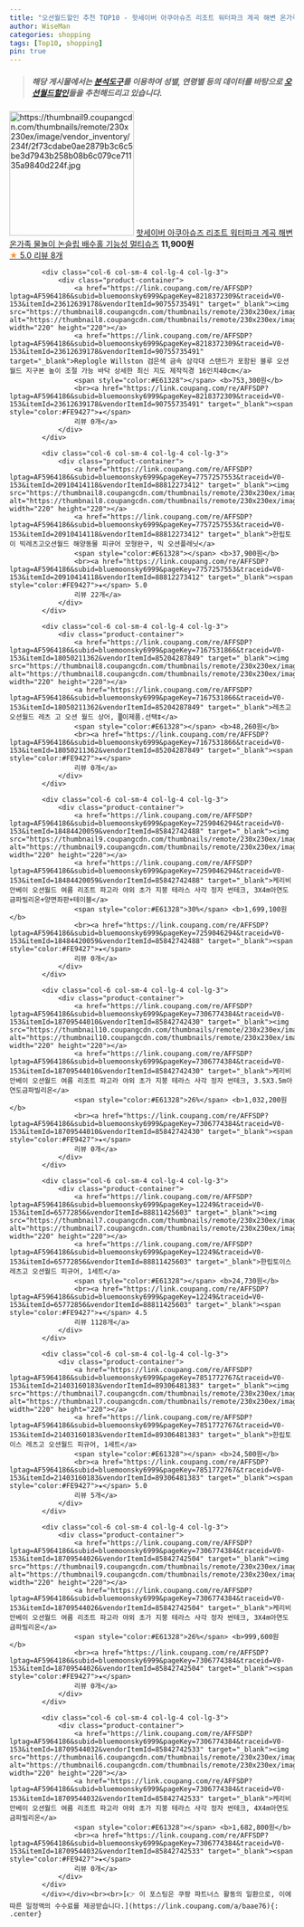```yaml
---
title: "오션월드할인 추천 TOP10 - 핫세이버 아쿠아슈즈 리조트 워터파크 계곡 해변 온가족 물놀이 논슬립 배수홀 기능성 멀티슈즈"
author: WiseMan
categories: shopping
tags: [Top10, shopping]
pin: true
---
```


> ##### 해당 게시물에서는 [**분석도구**](https://itemscout.io/)를 이용하여 **성별**, **연령별** 등의 데이터를 바탕으로 [**오션월드할인**](https://link.coupang.com/a/baae76)들을 추천해드리고 있습니다.
<div class="container"><div class="row">
            <div class="col-6 col-sm-4 col-lg-4 col-lg-3">
                <div class="product-container">
                    <a href="https://link.coupang.com/re/AFFSDP?lptag=AF5964186&subid=bluemoonsky6999&pageKey=8245660934&traceid=V0-153&itemId=23732102231&vendorItemId=90810623463" target="_blank"><img src="https://thumbnail9.coupangcdn.com/thumbnails/remote/230x230ex/image/vendor_inventory/234f/2f73cdabe0ae2879b3c6c5be3d7943b258b08b6c079ce71135a9840d224f.jpg" alt="https://thumbnail9.coupangcdn.com/thumbnails/remote/230x230ex/image/vendor_inventory/234f/2f73cdabe0ae2879b3c6c5be3d7943b258b08b6c079ce71135a9840d224f.jpg" width="220" height="220"></a>
                    <a href="https://link.coupang.com/re/AFFSDP?lptag=AF5964186&subid=bluemoonsky6999&pageKey=8245660934&traceid=V0-153&itemId=23732102231&vendorItemId=90810623463" target="_blank">핫세이버 아쿠아슈즈 리조트 워터파크 계곡 해변 온가족 물놀이 논슬립 배수홀 기능성 멀티슈즈</a>
                    <span style="color:#E61328"></span> <b>11,900원</b>
                    <br><a href="https://link.coupang.com/re/AFFSDP?lptag=AF5964186&subid=bluemoonsky6999&pageKey=8245660934&traceid=V0-153&itemId=23732102231&vendorItemId=90810623463" target="_blank"><span style="color:#FE9427">★</span> 5.0
                    리뷰 8개</a>
                </div>
            </div>
            
            <div class="col-6 col-sm-4 col-lg-4 col-lg-3">
                <div class="product-container">
                    <a href="https://link.coupang.com/re/AFFSDP?lptag=AF5964186&subid=bluemoonsky6999&pageKey=8218372309&traceid=V0-153&itemId=23612639178&vendorItemId=90755735491" target="_blank"><img src="https://thumbnail8.coupangcdn.com/thumbnails/remote/230x230ex/image/vendor_inventory/e6f7/03f5f8f973647116f482596cd34d6016c051c54d2bcfe337a71d9cb79f8f.jpg" alt="https://thumbnail8.coupangcdn.com/thumbnails/remote/230x230ex/image/vendor_inventory/e6f7/03f5f8f973647116f482596cd34d6016c051c54d2bcfe337a71d9cb79f8f.jpg" width="220" height="220"></a>
                    <a href="https://link.coupang.com/re/AFFSDP?lptag=AF5964186&subid=bluemoonsky6999&pageKey=8218372309&traceid=V0-153&itemId=23612639178&vendorItemId=90755735491" target="_blank">Replogle Willston 검은색 금속 삼각대 스탠드가 포함된 블루 오션 월드 지구본 높이 조절 가능 바닥 상세한 최신 지도 제작직경 16인치40cm</a>
                    <span style="color:#E61328"></span> <b>753,300원</b>
                    <br><a href="https://link.coupang.com/re/AFFSDP?lptag=AF5964186&subid=bluemoonsky6999&pageKey=8218372309&traceid=V0-153&itemId=23612639178&vendorItemId=90755735491" target="_blank"><span style="color:#FE9427">★</span> 
                    리뷰 0개</a>
                </div>
            </div>
            
            <div class="col-6 col-sm-4 col-lg-4 col-lg-3">
                <div class="product-container">
                    <a href="https://link.coupang.com/re/AFFSDP?lptag=AF5964186&subid=bluemoonsky6999&pageKey=7757257553&traceid=V0-153&itemId=20910414118&vendorItemId=88812273412" target="_blank"><img src="https://thumbnail8.coupangcdn.com/thumbnails/remote/230x230ex/image/vendor_inventory/16a1/55979c1a3e31bc1062f1c3352e329ad43800ca1f73243bd9b913cf4e47ee.jpg" alt="https://thumbnail8.coupangcdn.com/thumbnails/remote/230x230ex/image/vendor_inventory/16a1/55979c1a3e31bc1062f1c3352e329ad43800ca1f73243bd9b913cf4e47ee.jpg" width="220" height="220"></a>
                    <a href="https://link.coupang.com/re/AFFSDP?lptag=AF5964186&subid=bluemoonsky6999&pageKey=7757257553&traceid=V0-153&itemId=20910414118&vendorItemId=88812273412" target="_blank">한립토이 빅레츠고오션월드 해양동물 피규어 모형완구, 빅 오션플레닛</a>
                    <span style="color:#E61328"></span> <b>37,900원</b>
                    <br><a href="https://link.coupang.com/re/AFFSDP?lptag=AF5964186&subid=bluemoonsky6999&pageKey=7757257553&traceid=V0-153&itemId=20910414118&vendorItemId=88812273412" target="_blank"><span style="color:#FE9427">★</span> 5.0
                    리뷰 22개</a>
                </div>
            </div>
            
            <div class="col-6 col-sm-4 col-lg-4 col-lg-3">
                <div class="product-container">
                    <a href="https://link.coupang.com/re/AFFSDP?lptag=AF5964186&subid=bluemoonsky6999&pageKey=7167531866&traceid=V0-153&itemId=18050211362&vendorItemId=85204287849" target="_blank"><img src="https://thumbnail8.coupangcdn.com/thumbnails/remote/230x230ex/image/vendor_inventory/e292/4061f4f00c8781143f2ca613c3b2dd6a9a061eecf5b59d523c967ce5a2ea.jpg" alt="https://thumbnail8.coupangcdn.com/thumbnails/remote/230x230ex/image/vendor_inventory/e292/4061f4f00c8781143f2ca613c3b2dd6a9a061eecf5b59d523c967ce5a2ea.jpg" width="220" height="220"></a>
                    <a href="https://link.coupang.com/re/AFFSDP?lptag=AF5964186&subid=bluemoonsky6999&pageKey=7167531866&traceid=V0-153&itemId=18050211362&vendorItemId=85204287849" target="_blank">레츠고 오션월드 레츠 고 오션 월드 상어, ▒이제품.선택‡</a>
                    <span style="color:#E61328"></span> <b>48,260원</b>
                    <br><a href="https://link.coupang.com/re/AFFSDP?lptag=AF5964186&subid=bluemoonsky6999&pageKey=7167531866&traceid=V0-153&itemId=18050211362&vendorItemId=85204287849" target="_blank"><span style="color:#FE9427">★</span> 
                    리뷰 0개</a>
                </div>
            </div>
            
            <div class="col-6 col-sm-4 col-lg-4 col-lg-3">
                <div class="product-container">
                    <a href="https://link.coupang.com/re/AFFSDP?lptag=AF5964186&subid=bluemoonsky6999&pageKey=7259046294&traceid=V0-153&itemId=18484420059&vendorItemId=85842742488" target="_blank"><img src="https://thumbnail9.coupangcdn.com/thumbnails/remote/230x230ex/image/vendor_inventory/9eeb/661d70dbbfad80c0db569088a4b4fba1fa74832c37b8deb3a8194a9b7325.png" alt="https://thumbnail9.coupangcdn.com/thumbnails/remote/230x230ex/image/vendor_inventory/9eeb/661d70dbbfad80c0db569088a4b4fba1fa74832c37b8deb3a8194a9b7325.png" width="220" height="220"></a>
                    <a href="https://link.coupang.com/re/AFFSDP?lptag=AF5964186&subid=bluemoonsky6999&pageKey=7259046294&traceid=V0-153&itemId=18484420059&vendorItemId=85842742488" target="_blank">케리비안베이 오션월드 여름 리조트 파고라 야외 초가 지붕 테라스 사각 정자 썬테크, 3X4m아연도금파빌리온+양면좌판+테이블</a>
                    <span style="color:#E61328">30%</span> <b>1,699,100원</b>
                    <br><a href="https://link.coupang.com/re/AFFSDP?lptag=AF5964186&subid=bluemoonsky6999&pageKey=7259046294&traceid=V0-153&itemId=18484420059&vendorItemId=85842742488" target="_blank"><span style="color:#FE9427">★</span> 
                    리뷰 0개</a>
                </div>
            </div>
            
            <div class="col-6 col-sm-4 col-lg-4 col-lg-3">
                <div class="product-container">
                    <a href="https://link.coupang.com/re/AFFSDP?lptag=AF5964186&subid=bluemoonsky6999&pageKey=7306774384&traceid=V0-153&itemId=18709544010&vendorItemId=85842742430" target="_blank"><img src="https://thumbnail10.coupangcdn.com/thumbnails/remote/230x230ex/image/vendor_inventory/7af9/7b5e9085f661e37125eeb3924b4a105b9751cfc3a9028652575761ac1ee8.png" alt="https://thumbnail10.coupangcdn.com/thumbnails/remote/230x230ex/image/vendor_inventory/7af9/7b5e9085f661e37125eeb3924b4a105b9751cfc3a9028652575761ac1ee8.png" width="220" height="220"></a>
                    <a href="https://link.coupang.com/re/AFFSDP?lptag=AF5964186&subid=bluemoonsky6999&pageKey=7306774384&traceid=V0-153&itemId=18709544010&vendorItemId=85842742430" target="_blank">케리비안베이 오션월드 여름 리조트 파고라 야외 초가 지붕 테라스 사각 정자 썬테크, 3.5X3.5m아연도금파빌리온</a>
                    <span style="color:#E61328">26%</span> <b>1,032,200원</b>
                    <br><a href="https://link.coupang.com/re/AFFSDP?lptag=AF5964186&subid=bluemoonsky6999&pageKey=7306774384&traceid=V0-153&itemId=18709544010&vendorItemId=85842742430" target="_blank"><span style="color:#FE9427">★</span> 
                    리뷰 0개</a>
                </div>
            </div>
            
            <div class="col-6 col-sm-4 col-lg-4 col-lg-3">
                <div class="product-container">
                    <a href="https://link.coupang.com/re/AFFSDP?lptag=AF5964186&subid=bluemoonsky6999&pageKey=12249&traceid=V0-153&itemId=65772856&vendorItemId=88811425603" target="_blank"><img src="https://thumbnail7.coupangcdn.com/thumbnails/remote/230x230ex/image/vendor_inventory/193f/a23ef454ed143be08db461f9877b2d582dcfccf3d6fbd3ce1f2bc4daab44.jpg" alt="https://thumbnail7.coupangcdn.com/thumbnails/remote/230x230ex/image/vendor_inventory/193f/a23ef454ed143be08db461f9877b2d582dcfccf3d6fbd3ce1f2bc4daab44.jpg" width="220" height="220"></a>
                    <a href="https://link.coupang.com/re/AFFSDP?lptag=AF5964186&subid=bluemoonsky6999&pageKey=12249&traceid=V0-153&itemId=65772856&vendorItemId=88811425603" target="_blank">한립토이스 레츠고 오션월드 피규어, 1세트</a>
                    <span style="color:#E61328"></span> <b>24,730원</b>
                    <br><a href="https://link.coupang.com/re/AFFSDP?lptag=AF5964186&subid=bluemoonsky6999&pageKey=12249&traceid=V0-153&itemId=65772856&vendorItemId=88811425603" target="_blank"><span style="color:#FE9427">★</span> 4.5
                    리뷰 1128개</a>
                </div>
            </div>
            
            <div class="col-6 col-sm-4 col-lg-4 col-lg-3">
                <div class="product-container">
                    <a href="https://link.coupang.com/re/AFFSDP?lptag=AF5964186&subid=bluemoonsky6999&pageKey=7851772767&traceid=V0-153&itemId=21403160183&vendorItemId=89306481383" target="_blank"><img src="https://thumbnail7.coupangcdn.com/thumbnails/remote/230x230ex/image/vendor_inventory/193f/a23ef454ed143be08db461f9877b2d582dcfccf3d6fbd3ce1f2bc4daab44.jpg" alt="https://thumbnail7.coupangcdn.com/thumbnails/remote/230x230ex/image/vendor_inventory/193f/a23ef454ed143be08db461f9877b2d582dcfccf3d6fbd3ce1f2bc4daab44.jpg" width="220" height="220"></a>
                    <a href="https://link.coupang.com/re/AFFSDP?lptag=AF5964186&subid=bluemoonsky6999&pageKey=7851772767&traceid=V0-153&itemId=21403160183&vendorItemId=89306481383" target="_blank">한립토이스 레츠고 오션월드 피규어, 1세트</a>
                    <span style="color:#E61328"></span> <b>24,500원</b>
                    <br><a href="https://link.coupang.com/re/AFFSDP?lptag=AF5964186&subid=bluemoonsky6999&pageKey=7851772767&traceid=V0-153&itemId=21403160183&vendorItemId=89306481383" target="_blank"><span style="color:#FE9427">★</span> 5.0
                    리뷰 5개</a>
                </div>
            </div>
            
            <div class="col-6 col-sm-4 col-lg-4 col-lg-3">
                <div class="product-container">
                    <a href="https://link.coupang.com/re/AFFSDP?lptag=AF5964186&subid=bluemoonsky6999&pageKey=7306774384&traceid=V0-153&itemId=18709544026&vendorItemId=85842742504" target="_blank"><img src="https://thumbnail9.coupangcdn.com/thumbnails/remote/230x230ex/image/vendor_inventory/106a/6275d529c99b6745b4fa280f6d16b73869a99ee244daf200cc7ce40689c2.png" alt="https://thumbnail9.coupangcdn.com/thumbnails/remote/230x230ex/image/vendor_inventory/106a/6275d529c99b6745b4fa280f6d16b73869a99ee244daf200cc7ce40689c2.png" width="220" height="220"></a>
                    <a href="https://link.coupang.com/re/AFFSDP?lptag=AF5964186&subid=bluemoonsky6999&pageKey=7306774384&traceid=V0-153&itemId=18709544026&vendorItemId=85842742504" target="_blank">케리비안베이 오션월드 여름 리조트 파고라 야외 초가 지붕 테라스 사각 정자 썬테크, 3X4m아연도금파빌리온</a>
                    <span style="color:#E61328">26%</span> <b>999,600원</b>
                    <br><a href="https://link.coupang.com/re/AFFSDP?lptag=AF5964186&subid=bluemoonsky6999&pageKey=7306774384&traceid=V0-153&itemId=18709544026&vendorItemId=85842742504" target="_blank"><span style="color:#FE9427">★</span> 
                    리뷰 0개</a>
                </div>
            </div>
            
            <div class="col-6 col-sm-4 col-lg-4 col-lg-3">
                <div class="product-container">
                    <a href="https://link.coupang.com/re/AFFSDP?lptag=AF5964186&subid=bluemoonsky6999&pageKey=7306774384&traceid=V0-153&itemId=18709544032&vendorItemId=85842742533" target="_blank"><img src="https://thumbnail6.coupangcdn.com/thumbnails/remote/230x230ex/image/vendor_inventory/8223/953b13e8d530afa465980822f3a5eb4cfd4bc78122b6957e562e5aceea4b.png" alt="https://thumbnail6.coupangcdn.com/thumbnails/remote/230x230ex/image/vendor_inventory/8223/953b13e8d530afa465980822f3a5eb4cfd4bc78122b6957e562e5aceea4b.png" width="220" height="220"></a>
                    <a href="https://link.coupang.com/re/AFFSDP?lptag=AF5964186&subid=bluemoonsky6999&pageKey=7306774384&traceid=V0-153&itemId=18709544032&vendorItemId=85842742533" target="_blank">케리비안베이 오션월드 여름 리조트 파고라 야외 초가 지붕 테라스 사각 정자 썬테크, 4X4m아연도금파빌리온</a>
                    <span style="color:#E61328"></span> <b>1,682,800원</b>
                    <br><a href="https://link.coupang.com/re/AFFSDP?lptag=AF5964186&subid=bluemoonsky6999&pageKey=7306774384&traceid=V0-153&itemId=18709544032&vendorItemId=85842742533" target="_blank"><span style="color:#FE9427">★</span> 
                    리뷰 0개</a>
                </div>
            </div>
            </div></div><br><br>[👉 이 포스팅은 쿠팡 파트너스 활동의 일환으로, 이에 따른 일정액의 수수료를 제공받습니다.](https://link.coupang.com/a/baae76){: .center}